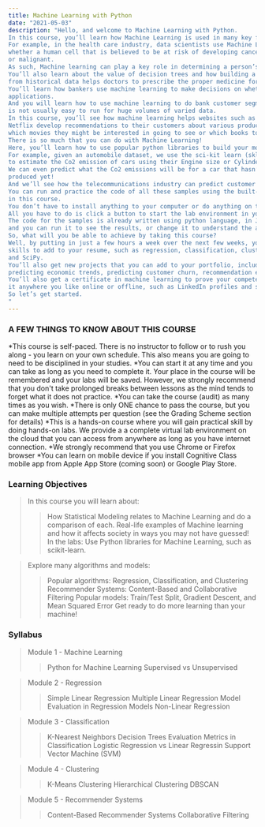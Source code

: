 ```yaml
---
title: Machine Learning with Python
date: "2021-05-03"
description: "Hello, and welcome to Machine Learning with Python.
In this course, you’ll learn how Machine Learning is used in many key fields and industries.
For example, in the health care industry, data scientists use Machine Learning to predict
whether a human cell that is believed to be at risk of developing cancer, is either benign
or malignant.
As such, Machine learning can play a key role in determining a person’s health and welfare.
You’ll also learn about the value of decision trees and how building a good decision tree
from historical data helps doctors to prescribe the proper medicine for each of their patients.
You’ll learn how bankers use machine learning to make decisions on whether to approve loan
applications.
And you will learn how to use machine learning to do bank customer segmentation, where it
is not usually easy to run for huge volumes of varied data.
In this course, you’ll see how machine learning helps websites such as YouTube, Amazon, or
Netflix develop recommendations to their customers about various products or services, such as
which movies they might be interested in going to see or which books to buy.
There is so much that you can do with Machine Learning!
Here, you’ll learn how to use popular python libraries to build your model.
For example, given an automobile dataset, we use the sci-kit learn (sklearn) library
to estimate the Co2 emission of cars using their Engine size or Cylinders.
We can even predict what the Co2 emissions will be for a car that hasn’t even been
produced yet!
And we’ll see how the telecommunications industry can predict customer churn.
You can run and practice the code of all these samples using the built-in lab environment
in this course.
You don’t have to install anything to your computer or do anything on the cloud.
All you have to do is click a button to start the lab environment in your browser.
The code for the samples is already written using python language, in Jupyter notebooks,
and you can run it to see the results, or change it to understand the algorithms better.
So, what will you be able to achieve by taking this course?
Well, by putting in just a few hours a week over the next few weeks, you’ll get new
skills to add to your resume, such as regression, classification, clustering, sci-kit learn
and SciPy.
You’ll also get new projects that you can add to your portfolio, including cancer detection,
predicting economic trends, predicting customer churn, recommendation engines, and many more.
You’ll also get a certificate in machine learning to prove your competency, and share
it anywhere you like online or offline, such as LinkedIn profiles and social media.
So let’s get started.
"
---
```


### A FEW THINGS TO KNOW ABOUT THIS COURSE
*This course is self-paced. There is no instructor to follow or to rush you along - you learn on your own schedule. This also means you are going to need to be disciplined in your studies.
*You can start it at any time and you can take as long as you need to complete it. Your place in the course will be remembered and your labs will be saved. However, we strongly recommend that you don't take prolonged breaks between lessons as the mind tends to forget what it does not practice.
*You can take the course (audit) as many times as you wish.
*There is only ONE chance to pass the course, but you can make multiple attempts per question (see the Grading Scheme section for details)
*This is a hands-on course where you will gain practical skill by doing hands-on labs. We provide a a complete virtual lab environment on the cloud that you can access from anywhere as long as you have internet connection.
*We strongly recommend that you use Chrome or Firefox browser
*You can learn on mobile device if you install Cognitive Class mobile app from Apple App Store (coming soon) or Google Play Store.

### Learning Objectives
>In this course you will learn about:
>>How Statistical Modeling relates to Machine Learning and do a comparison of each.
>>Real-life examples of Machine learning and how it affects society in ways you may not have guessed!
>>In the labs: Use Python libraries for Machine Learning, such as scikit-learn.

>Explore many algorithms and models:
>>Popular algorithms: Regression, Classification, and Clustering
>>Recommender Systems: Content-Based and Collaborative Filtering
>>Popular models: Train/Test Split, Gradient Descent, and Mean Squared Error
>>Get ready to do more learning than your machine!

### Syllabus
>Module 1 - Machine Learning
>>Python for Machine Learning
>>Supervised vs Unsupervised

>Module 2 - Regression
>>Simple Linear Regression
>>Multiple Linear Regression
>>Model Evaluation in Regression Models
>>Non-Linear Regression

>Module 3 - Classification
>>K-Nearest Neighbors
>>Decision Trees
>>Evaluation Metrics in Classification
>>Logistic Regression vs Linear Regressin
>>Support Vector Machine (SVM)

>Module 4 - Clustering
>>K-Means Clustering
>>Hierarchical Clustering
>>DBSCAN

>Module 5 - Recommender Systems
>>Content-Based Recommender Systems
>>Collaborative Filtering


